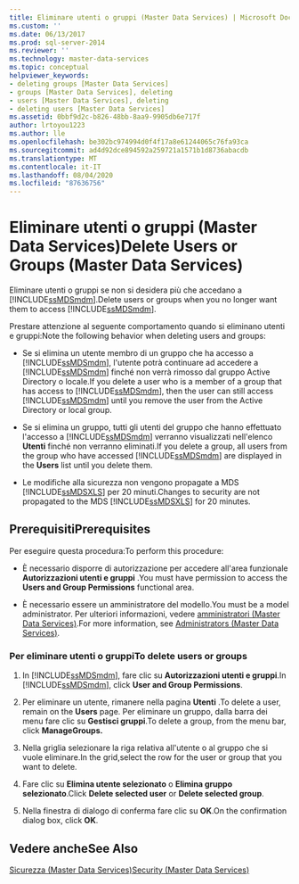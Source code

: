 ```yaml
---
title: Eliminare utenti o gruppi (Master Data Services) | Microsoft Docs
ms.custom: ''
ms.date: 06/13/2017
ms.prod: sql-server-2014
ms.reviewer: ''
ms.technology: master-data-services
ms.topic: conceptual
helpviewer_keywords:
- deleting groups [Master Data Services]
- groups [Master Data Services], deleting
- users [Master Data Services], deleting
- deleting users [Master Data Services]
ms.assetid: 0bbf9d2c-b826-48bb-8aa9-9905db6e717f
author: lrtoyou1223
ms.author: lle
ms.openlocfilehash: be302bc974994d0f4f17a8e61244065c76fa93ca
ms.sourcegitcommit: ad4d92dce894592a259721a1571b1d8736abacdb
ms.translationtype: MT
ms.contentlocale: it-IT
ms.lasthandoff: 08/04/2020
ms.locfileid: "87636756"
---
```

# <a name="delete-users-or-groups-master-data-services"></a><span data-ttu-id="477ea-102">Eliminare utenti o gruppi (Master Data Services)</span><span class="sxs-lookup"><span data-stu-id="477ea-102">Delete Users or Groups (Master Data Services)</span></span>
  <span data-ttu-id="477ea-103">Eliminare utenti o gruppi se non si desidera più che accedano a [!INCLUDE[ssMDSmdm](../includes/ssmdsmdm-md.md)].</span><span class="sxs-lookup"><span data-stu-id="477ea-103">Delete users or groups when you no longer want them to access [!INCLUDE[ssMDSmdm](../includes/ssmdsmdm-md.md)].</span></span>  
  
 <span data-ttu-id="477ea-104">Prestare attenzione al seguente comportamento quando si eliminano utenti e gruppi:</span><span class="sxs-lookup"><span data-stu-id="477ea-104">Note the following behavior when deleting users and groups:</span></span>  
  
-   <span data-ttu-id="477ea-105">Se si elimina un utente membro di un gruppo che ha accesso a [!INCLUDE[ssMDSmdm](../includes/ssmdsmdm-md.md)], l'utente potrà continuare ad accedere a [!INCLUDE[ssMDSmdm](../includes/ssmdsmdm-md.md)] finché non verrà rimosso dal gruppo Active Directory o locale.</span><span class="sxs-lookup"><span data-stu-id="477ea-105">If you delete a user who is a member of a group that has access to [!INCLUDE[ssMDSmdm](../includes/ssmdsmdm-md.md)], then the user can still access [!INCLUDE[ssMDSmdm](../includes/ssmdsmdm-md.md)] until you remove the user from the Active Directory or local group.</span></span>  
  
-   <span data-ttu-id="477ea-106">Se si elimina un gruppo, tutti gli utenti del gruppo che hanno effettuato l'accesso a [!INCLUDE[ssMDSmdm](../includes/ssmdsmdm-md.md)] verranno visualizzati nell'elenco **Utenti** finché non verranno eliminati.</span><span class="sxs-lookup"><span data-stu-id="477ea-106">If you delete a group, all users from the group who have accessed [!INCLUDE[ssMDSmdm](../includes/ssmdsmdm-md.md)] are displayed in the **Users** list until you delete them.</span></span>  
  
-   <span data-ttu-id="477ea-107">Le modifiche alla sicurezza non vengono propagate a MDS [!INCLUDE[ssMDSXLS](../includes/ssmdsxls-md.md)] per 20 minuti.</span><span class="sxs-lookup"><span data-stu-id="477ea-107">Changes to security are not propagated to the MDS [!INCLUDE[ssMDSXLS](../includes/ssmdsxls-md.md)] for 20 minutes.</span></span>  
  
## <a name="prerequisites"></a><span data-ttu-id="477ea-108">Prerequisiti</span><span class="sxs-lookup"><span data-stu-id="477ea-108">Prerequisites</span></span>  
 <span data-ttu-id="477ea-109">Per eseguire questa procedura:</span><span class="sxs-lookup"><span data-stu-id="477ea-109">To perform this procedure:</span></span>  
  
-   <span data-ttu-id="477ea-110">È necessario disporre di autorizzazione per accedere all'area funzionale **Autorizzazioni utenti e gruppi** .</span><span class="sxs-lookup"><span data-stu-id="477ea-110">You must have permission to access the **Users and Group Permissions** functional area.</span></span>  
  
-   <span data-ttu-id="477ea-111">È necessario essere un amministratore del modello.</span><span class="sxs-lookup"><span data-stu-id="477ea-111">You must be a model administrator.</span></span> <span data-ttu-id="477ea-112">Per ulteriori informazioni, vedere [amministratori &#40;Master Data Services&#41;](administrators-master-data-services.md).</span><span class="sxs-lookup"><span data-stu-id="477ea-112">For more information, see [Administrators &#40;Master Data Services&#41;](administrators-master-data-services.md).</span></span>  
  
### <a name="to-delete-users-or-groups"></a><span data-ttu-id="477ea-113">Per eliminare utenti o gruppi</span><span class="sxs-lookup"><span data-stu-id="477ea-113">To delete users or groups</span></span>  
  
1.  <span data-ttu-id="477ea-114">In [!INCLUDE[ssMDSmdm](../includes/ssmdsmdm-md.md)], fare clic su **Autorizzazioni utenti e gruppi**.</span><span class="sxs-lookup"><span data-stu-id="477ea-114">In [!INCLUDE[ssMDSmdm](../includes/ssmdsmdm-md.md)], click **User and Group Permissions**.</span></span>  
  
2.  <span data-ttu-id="477ea-115">Per eliminare un utente, rimanere nella pagina **Utenti** .</span><span class="sxs-lookup"><span data-stu-id="477ea-115">To delete a user, remain on the **Users** page.</span></span> <span data-ttu-id="477ea-116">Per eliminare un gruppo, dalla barra dei menu fare clic su **Gestisci gruppi**.</span><span class="sxs-lookup"><span data-stu-id="477ea-116">To delete a group, from the menu bar, click **ManageGroups.**</span></span>  
  
3.  <span data-ttu-id="477ea-117">Nella griglia selezionare la riga relativa all'utente o al gruppo che si vuole eliminare.</span><span class="sxs-lookup"><span data-stu-id="477ea-117">In the grid,select the row for the user or group that you want to delete.</span></span>  
  
4.  <span data-ttu-id="477ea-118">Fare clic su **Elimina utente selezionato** o **Elimina gruppo selezionato**.</span><span class="sxs-lookup"><span data-stu-id="477ea-118">Click **Delete selected user** or **Delete selected group**.</span></span>  
  
5.  <span data-ttu-id="477ea-119">Nella finestra di dialogo di conferma fare clic su **OK**.</span><span class="sxs-lookup"><span data-stu-id="477ea-119">On the confirmation dialog box, click **OK**.</span></span>  
  
## <a name="see-also"></a><span data-ttu-id="477ea-120">Vedere anche</span><span class="sxs-lookup"><span data-stu-id="477ea-120">See Also</span></span>  
 [<span data-ttu-id="477ea-121">Sicurezza &#40;Master Data Services&#41;</span><span class="sxs-lookup"><span data-stu-id="477ea-121">Security &#40;Master Data Services&#41;</span></span>](../../2014/master-data-services/security-master-data-services.md)  
  
  
